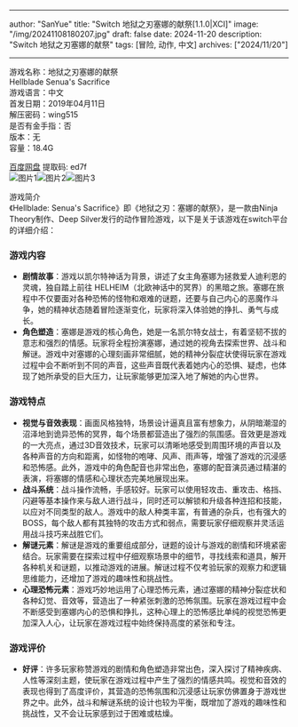 
---
author: "SanYue"
title: "Switch 地狱之刃塞娜的献祭[1.1.0|XCI]"
image: "/img/20241108180207.jpg"
draft: false
date: 2024-11-20
description: "Switch 地狱之刃塞娜的献祭"
tags: [冒险, 动作, 中文]
archives: ["2024/11/20"]

---

游戏名称：地狱之刃塞娜的献祭   
Hellblade Senua's Sacrifice    
游戏语言：中文  
首发日期：2019年04月11日  
解压密码：wing515  
是否有金手指：否  
版本：无   
容量：18.4G

[百度网盘](https//pan.baidu.com/s/1DWO2daDAL0k2L5ITj31Y-w) 提取码: ed7f  
![图片1](/img/196c8b.jpg)![图片2](/img/42f926.jpg)![图片3](/img/e66855.jpg)  

游戏简介  
《Hellblade: Senua's Sacrifice》即《地狱之刃：塞娜的献祭》，是一款由Ninja Theory制作、Deep Silver发行的动作冒险游戏，以下是关于该游戏在switch平台的详细介绍：

### 游戏内容
- **剧情故事**：游戏以凯尔特神话为背景，讲述了女主角塞娜为拯救爱人迪利恩的灵魂，独自踏上前往 HELHEIM（北欧神话中的冥界）的黑暗之旅。塞娜在旅程中不仅要面对各种恐怖的怪物和艰难的谜题，还要与自己内心的恶魔作斗争，她的精神状态随着冒险逐渐变化，玩家将深入体验她的挣扎、勇气与成长。
- **角色塑造**：塞娜是游戏的核心角色，她是一名凯尔特女战士，有着坚韧不拔的意志和强烈的情感。玩家将全程扮演塞娜，通过她的视角去探索世界、战斗和解谜。游戏中对塞娜的心理刻画非常细腻，她的精神分裂症状使得玩家在游戏过程中会不断听到不同的声音，这些声音既代表着她内心的恐惧、疑虑，也体现了她所承受的巨大压力，让玩家能够更加深入地了解她的内心世界。

### 游戏特点
- **视觉与音效表现**：画面风格独特，场景设计逼真且富有想象力，从阴暗潮湿的沼泽地到诡异恐怖的冥界，每个场景都营造出了强烈的氛围感。音效更是游戏的一大亮点，通过3D音效技术，玩家可以清晰地感受到周围环境的声音以及各种声音的方向和距离，如怪物的咆哮、风声、雨声等，增强了游戏的沉浸感和恐怖感。此外，游戏中的角色配音也非常出色，塞娜的配音演员通过精湛的表演，将塞娜的情感和心理状态完美地展现出来。
- **战斗系统**：战斗操作流畅，手感较好。玩家可以使用轻攻击、重攻击、格挡、闪避等基本操作来与敌人进行战斗，同时还可以解锁和升级各种连招和技能，以应对不同类型的敌人。游戏中的敌人种类丰富，有普通的杂兵，也有强大的BOSS，每个敌人都有其独特的攻击方式和弱点，需要玩家仔细观察并灵活运用战斗技巧来战胜它们。
- **解谜元素**：解谜是游戏的重要组成部分，谜题的设计与游戏的剧情和环境紧密结合。玩家需要在探索过程中仔细观察场景中的细节，寻找线索和道具，解开各种机关和谜题，以推动游戏的进展。解谜过程不仅考验玩家的观察力和逻辑思维能力，还增加了游戏的趣味性和挑战性。
- **心理恐怖元素**：游戏巧妙地运用了心理恐怖元素，通过塞娜的精神分裂症状和各种幻觉、音效等，营造出了一种紧张刺激的恐怖氛围。玩家在游戏过程中会不断感受到塞娜内心的恐惧和挣扎，这种心理上的恐怖感比单纯的视觉恐怖更加深入人心，让玩家在游戏过程中始终保持高度的紧张和专注。

### 游戏评价
- **好评**：许多玩家称赞游戏的剧情和角色塑造非常出色，深入探讨了精神疾病、人性等深刻主题，使玩家在游戏过程中产生了强烈的情感共鸣。视觉和音效的表现也得到了高度评价，其营造的恐怖氛围和沉浸感让玩家仿佛置身于游戏世界之中。此外，战斗和解谜系统的设计也较为平衡，既增加了游戏的趣味性和挑战性，又不会让玩家感到过于困难或枯燥。
 
